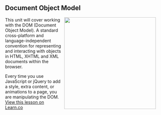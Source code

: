## Document Object Model

<img src="https://s3.amazonaws.com/after-school-assets/dom.jpg" align="right" hspace="10" width="300">

This unit will cover working with the DOM (Document Object Model). A standard cross-platform and language-independent convention for representing and interacting with objects in HTML, XHTML and XML documents within the browser.

Every time you use JavaScript or jQuery to add a style, extra content, or animations to a page, you are manipulating the DOM.
<a href='https://learn.co/lessons/hs-intro-web-design-dom-intro' data-visibility='hidden'>View this lesson on Learn.co</a>
